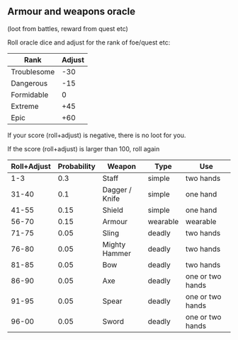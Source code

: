 ## Armour and weapons oracle

(loot from battles, reward from quest etc)

Roll oracle dice and adjust for the rank of foe/quest etc:

Rank | Adjust
---|---
Troublesome | -30
Dangerous | -15
Formidable | 0
Extreme | +45
Epic | +60

If your score (roll+adjust) is negative, there is no loot for you.

If the score (roll+adjust) is larger than 100, roll again

Roll+Adjust | Probability | Weapon | Type | Use
--- | --- | --- | --- | ---
1-3 | 0.3 | Staff | simple | two hands 
31-40 | 0.1 | Dagger / Knife | simple | one hand
41-55 | 0.15 | Shield | simple | one hand
56-70 | 0.15 | Armour | wearable | wearable 
71-75 | 0.05 | Sling | deadly | two hands
76-80 | 0.05 | Mighty Hammer | deadly | two hands
81-85 | 0.05 | Bow | deadly | two hands
86-90 | 0.05 | Axe | deadly | one or two hands
91-95 | 0.05 | Spear | deadly | one or two hands
96-00 | 0.05 | Sword | deadly | one or two hands 

